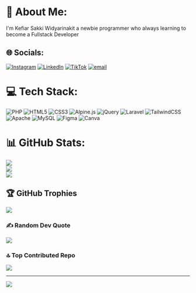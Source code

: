 # 💫 About Me:
I'm Kefiar Sakki Widyarinakit a newbie programmer who always learning to become a Fullstack Developer


## 🌐 Socials:
[![Instagram](https://img.shields.io/badge/Instagram-%23E4405F.svg?logo=Instagram&logoColor=white)](https://instagram.com/@keffswida) [![LinkedIn](https://img.shields.io/badge/LinkedIn-%230077B5.svg?logo=linkedin&logoColor=white)](https://linkedin.com/in/kefiarsakkiw) [![TikTok](https://img.shields.io/badge/TikTok-%23000000.svg?logo=TikTok&logoColor=white)](https://tiktok.com/@jstkeff) [![email](https://img.shields.io/badge/Email-D14836?logo=gmail&logoColor=white)](mailto:kefiarsakki762@gmail.com) 

# 💻 Tech Stack:
![PHP](https://img.shields.io/badge/php-%23777BB4.svg?style=for-the-badge&logo=php&logoColor=white) ![HTML5](https://img.shields.io/badge/html5-%23E34F26.svg?style=for-the-badge&logo=html5&logoColor=white) ![CSS3](https://img.shields.io/badge/css3-%231572B6.svg?style=for-the-badge&logo=css3&logoColor=white) ![Alpine.js](https://img.shields.io/badge/alpinejs-white.svg?style=for-the-badge&logo=alpinedotjs&logoColor=%238BC0D0) ![jQuery](https://img.shields.io/badge/jquery-%230769AD.svg?style=for-the-badge&logo=jquery&logoColor=white) ![Laravel](https://img.shields.io/badge/laravel-%23FF2D20.svg?style=for-the-badge&logo=laravel&logoColor=white) ![TailwindCSS](https://img.shields.io/badge/tailwindcss-%2338B2AC.svg?style=for-the-badge&logo=tailwind-css&logoColor=white) ![Apache](https://img.shields.io/badge/apache-%23D42029.svg?style=for-the-badge&logo=apache&logoColor=white) ![MySQL](https://img.shields.io/badge/mysql-4479A1.svg?style=for-the-badge&logo=mysql&logoColor=white) ![Figma](https://img.shields.io/badge/figma-%23F24E1E.svg?style=for-the-badge&logo=figma&logoColor=white) ![Canva](https://img.shields.io/badge/Canva-%2300C4CC.svg?style=for-the-badge&logo=Canva&logoColor=white)
# 📊 GitHub Stats:
![](https://github-readme-stats.vercel.app/api?username=keffswida&theme=catppuccin_latte&hide_border=false&include_all_commits=false&count_private=false)<br/>
![](https://nirzak-streak-stats.vercel.app/?user=keffswida&theme=catppuccin_latte&hide_border=false)<br/>
![](https://github-readme-stats.vercel.app/api/top-langs/?username=keffswida&theme=catppuccin_latte&hide_border=false&include_all_commits=false&count_private=false&layout=compact)

## 🏆 GitHub Trophies
![](https://github-profile-trophy.vercel.app/?username=keffswida&theme=monokai&no-frame=false&no-bg=true&margin-w=4)

### ✍️ Random Dev Quote
![](https://quotes-github-readme.vercel.app/api?type=horizontal&theme=dark)

### 🔝 Top Contributed Repo
![](https://github-contributor-stats.vercel.app/api?username=keffswida&limit=5&theme=tokyonight&combine_all_yearly_contributions=true)

---
[![](https://visitcount.itsvg.in/api?id=keffswida&icon=1&color=13)](https://visitcount.itsvg.in)

<!-- Proudly created with GPRM ( https://gprm.itsvg.in ) -->
